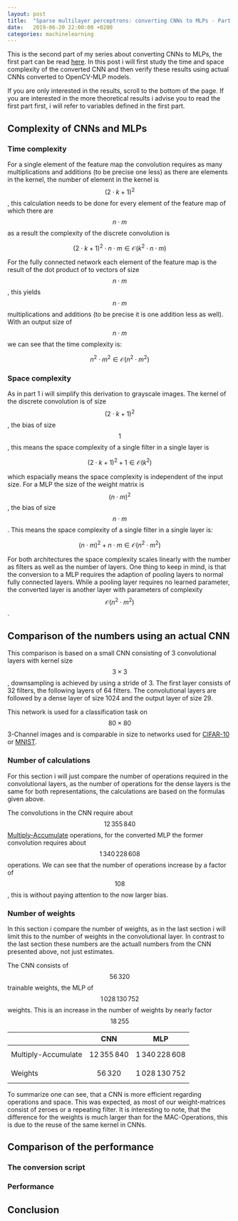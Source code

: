 ```yaml
---
layout: post
title:  "Sparse multilayer perceptrons: converting CNNs to MLPs - Part 2"
date:   2019-06-20 22:00:00 +0200
categories: machinelearning
---
```

This is the second part of my series about converting CNNs to MLPs, the first part can be read [here](https://aul12.me/machinelearning/2019/06/10/cnn-mlp-1.html).
In this post i will first study the time and space complexity of the converted CNN and then verify these results using actual CNNs converted to OpenCV-MLP models.

If you are only interested in the results, scroll to the bottom of the page. 
If you are interested in the more theoretical results i advise you to read the first part first, i will refer to variables defined in the first part.

## Complexity of CNNs and MLPs
### Time complexity
For a single element of the feature map the convolution requires as many multiplications and additions (to be precise one less) as there are elements in the kernel,
the number of element in the kernel is $${(2 \cdot k + 1)}^2$$, this calculation needs to be done for every element of the feature map of which there are $$n \cdot m$$ as a result the complexity of the discrete convolution is

$${(2 \cdot k + 1)}^2 \cdot n \cdot m \in \mathcal{O}(k^2 \cdot n \cdot m)$$

For the fully connected network each element of the feature map is the result of the dot product of to vectors of size $$n \cdot m$$, this yields $$n \cdot m$$ multiplications and additions (to be precise it is one addition less as well). With an output size of $$n \cdot m$$ we can see that the time complexity is:

$$n^2 \cdot m^2 \in \mathcal{O}(n^2 \cdot m^2)$$


### Space complexity
As in part 1 i will simplify this derivation to grayscale images. The kernel of the discrete convolution is of size $${(2 \cdot k + 1)}^2$$, the bias of size $$1$$,
this means the space complexity of a single filter in a single layer is 

$${(2 \cdot k + 1)}^2 + 1 \in \mathcal{O}(k^2)$$

which espacially means the space complexity is independent of the input size. 
For a MLP the size of the weight matrix is $${(n \cdot m)}^2$$, the bias of size $$n \cdot m$$. 
This means the space complexity of a single filter in a single layer is:

$${(n \cdot m)}^2 + n \cdot m \in \mathcal{O}(n^2 \cdot m^2)$$

For both architectures the space complexity scales linearly with the number as filters as well as the number of layers. 
One thing to keep in mind, is that the conversion to a MLP requires the adaption of pooling layers to normal fully connected layers. 
While a pooling layer requires no learned parameter, the converted layer is another layer with parameters of complexity $$\mathcal{O}(n^2 \cdot m^2)$$.

## Comparison of the numbers using an actual CNN
This comparison is based on a small CNN consisting of 3 convolutional layers with kernel size $$3 \times 3$$, downsampling is achieved by using a stride of 3.
The first layer consists of 32 filters, the following layers of 64 filters. The convolutional layers are followed by a dense layer of size 1024 and the output
layer of size 29.

This network is used for a classification task on $$80 \times 80$$ 3-Channel images and is comparable in size to networks used for 
[CIFAR-10](https://www.cs.toronto.edu/~kriz/cifar.html) or [MNIST](http://yann.lecun.com/exdb/mnist/).

### Number of calculations
For this section i will just compare the number of operations required in the convolutional layers, as the number of operations for the dense layers is the
same for both representations, the calculations are based on the formulas given above.

The convolutions in the CNN require about $$12\,355\,840$$ [Multiply-Accumulate](https://de.wikipedia.org/wiki/Multiply-Accumulate) operations,
for the converted MLP the former convolution requires about $$1\,340\,228\,608$$ operations.
We can see that the number of operations increase by a factor of $$108$$, this is without paying attention to the now larger bias.

### Number of weights
In this section i compare the number of weights, as in the last section i will limit this to the number of weights in the convolutional layer. In contrast to the last section these numbers are the actuall numbers from the CNN presented above, not just estimates.

The CNN consists of $$56\,320$$ trainable weights, the MLP of $$1\,028\,130\,752$$ weights. 
This is an increase in the number of weights by nearly factor $$18\,255$$

| | CNN | MLP |
| --- | --- | --- |
| Multiply-Accumulate | $$12\,355\,840$$ | $$1\,340\,228\,608$$ |
| Weights | $$56\,320$$ | $$1\,028\,130\,752$$ |

To summarize one can see, that a CNN is more efficient regarding operations and space. 
This was expected, as most of our weight-matrices consist of zeroes or a repeating filter.
It is interesting to note, that the difference for the weights is much larger than for the MAC-Operations, this is due to the reuse of the same kernel in CNNs.

## Comparison of the performance
### The conversion script

### Performance

## Conclusion

